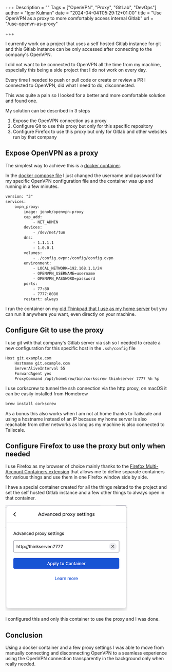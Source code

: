 +++
Description = ""
Tags = ["OpenVPN", "Proxy", "GitLab", "DevOps"]
author = "Igor Kulman"
date = "2024-04-04T05:29:12+01:00"
title = "Use OpenVPN as a proxy to more comfortably access internal Gitlab"
url = "/use-openvn-as-proxy"

+++

I currently work on a project that uses a self hosted Gitlab instance for git and this Gitlab instance can be only accessed after connecting to the company's OpenVPN.

I did not want to be connected to OpenVPN all the time from my machine, especially this being a side project that I do not work on every day.

Every time I needed to push or pull code or create or review a PR I connected to OpenVPN, did what I need to do, disconnected.

This was quite a pain so I looked for a better and more comfortable solution and found one.

My solution can be described in 3 steps

1. Expose the OpenVPN connection as a proxy
2. Configure Git to use this proxy but only for this specific repository
3. Configure Firefox to use this proxy but only for Gitlab and other websites run by that company

## Expose OpenVPN as a proxy

The simplest way to achieve this is a [docker container](https://github.com/jonohill/docker-openvpn-proxy).

In the [docker compose file](https://github.com/jonohill/docker-openvpn-proxy/blob/master/docker-compose.yml) I just changed the username and password for my specific OpenVPN configuration file and the container was up and running in a few minutes.

```docker
version: "3"
services:
    ovpn_proxy:
        image: jonoh/openvpn-proxy
        cap_add:
            - NET_ADMIN
        devices:
            - /dev/net/tun
        dns:
            - 1.1.1.1
            - 1.0.0.1
        volumes:
            - ./config.ovpn:/config/config.ovpn
        environment:
            - LOCAL_NETWORK=192.168.1.1/24
            - OPENVPN_USERNAME=username
            - OPENVPN_PASSWORD=password
        ports:
            - 77:80
            - 7777:8080
        restart: always
```

I run the container on my [old Thinkpad that I use as my home server](https://github.com/igorkulman/thinkserver) but you can run it anywhere you want, even directly on your machine.

## Configure Git to use the proxy

I use git with that company's Gitlab server via ssh so I needed to create a new configuration for this specific host in the `.ssh/config` file

```
Host git.example.com
    Hostname git.example.com
    ServerAliveInterval 55
    ForwardAgent yes
    ProxyCommand /opt/homebrew/bin/corkscrew thinkserver 7777 %h %p
```

I use corkscrew to tunnel the ssh connection via the http proxy, on macOS it can be easily installed from Homebrew

```bash
brew install corkscrew
```

As a bonus this also works when I am not at home thanks to Tailscale and using a hostname instead of an IP because my home server is also reachable from other networks as long as my machine is also connected to Tailscale.

## Configure Firefox to use the proxy but only when needed

I use Firefox as my browser of choice mainly thanks to the [Firefox Multi-Account Containers extension](https://addons.mozilla.org/en-US/firefox/addon/multi-account-containers/) that allows me to define separate containers for various things and use them in one Firefox window side by side.

I have a special container created for all the things related to the project and set the self hosted Gitlab instance and a few other things to always open in that container.

![Proxy for Firefox container](firefox.png)

I configured this and only this container to use the proxy and I was done.

## Conclusion

Using a docker container and a few proxy settings I was able to move from manually connecting and disconnecting OpenVPN to a seamless experience using the OpenVPN connection transparently in the background only when really needed.